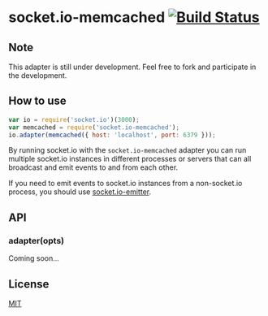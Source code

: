 # socket.io-memcached [![Build Status](https://secure.travis-ci.org/marcofranssen/socket.io-memcached.png)](http://travis-ci.org/marcofranssen/socket.io-memcached)

## Note

This adapter is still under development. Feel free to fork and participate in the development.

## How to use

```js
var io = require('socket.io')(3000);
var memcached = require('socket.io-memcached');
io.adapter(memcached({ host: 'localhost', port: 6379 }));
```

By running socket.io with the `socket.io-memcached` adapter you can run
multiple socket.io instances in different processes or servers that can
all broadcast and emit events to and from each other.

If you need to emit events to socket.io instances from a non-socket.io
process, you should use [socket.io-emitter](http:///github.com/Automattic/socket.io-emitter).

## API

### adapter(opts)

Coming soon...

## License
[MIT](/LICENSE)
